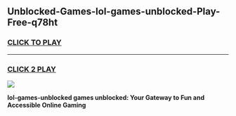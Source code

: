 
## Unblocked-Games-lol-games-unblocked-Play-Free-q78ht
<h3>
<a href="https://premium76.site?title=lol-games-unblocked&ref=17A">CLICK TO PLAY</a></h3>
<hr>

<h3>
<a href="https://premium76.site?title=lol-games-unblocked&ref=17A">CLICK 2 PLAY</a>
  
</h3>

<a href="https://premium76.site?title=lol-games-unblocked&ref=17A"><img src="https://clearcache.store/games.png"></a>


**lol-games-unblocked games unblocked: Your Gateway to Fun and Accessible Online Gaming**
